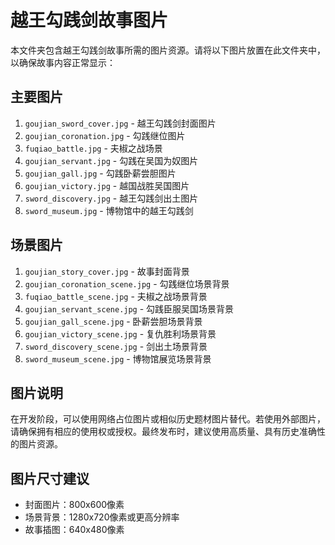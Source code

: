 # 越王勾践剑故事图片

本文件夹包含越王勾践剑故事所需的图片资源。请将以下图片放置在此文件夹中，以确保故事内容正常显示：

## 主要图片

1. `goujian_sword_cover.jpg` - 越王勾践剑封面图片
2. `goujian_coronation.jpg` - 勾践继位图片
3. `fuqiao_battle.jpg` - 夫椒之战场景
4. `goujian_servant.jpg` - 勾践在吴国为奴图片
5. `goujian_gall.jpg` - 勾践卧薪尝胆图片
6. `goujian_victory.jpg` - 越国战胜吴国图片
7. `sword_discovery.jpg` - 越王勾践剑出土图片
8. `sword_museum.jpg` - 博物馆中的越王勾践剑

## 场景图片

1. `goujian_story_cover.jpg` - 故事封面背景
2. `goujian_coronation_scene.jpg` - 勾践继位场景背景
3. `fuqiao_battle_scene.jpg` - 夫椒之战场景背景
4. `goujian_servant_scene.jpg` - 勾践臣服吴国场景背景
5. `goujian_gall_scene.jpg` - 卧薪尝胆场景背景
6. `goujian_victory_scene.jpg` - 复仇胜利场景背景
7. `sword_discovery_scene.jpg` - 剑出土场景背景
8. `sword_museum_scene.jpg` - 博物馆展览场景背景

## 图片说明

在开发阶段，可以使用网络占位图片或相似历史题材图片替代。若使用外部图片，请确保拥有相应的使用权或授权。最终发布时，建议使用高质量、具有历史准确性的图片资源。

## 图片尺寸建议

- 封面图片：800x600像素
- 场景背景：1280x720像素或更高分辨率
- 故事插图：640x480像素 